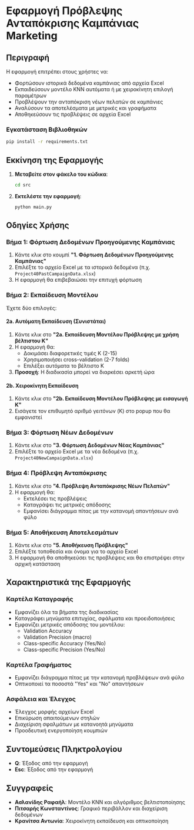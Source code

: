 # Εφαρμογή Πρόβλεψης Ανταπόκρισης Καμπάνιας Marketing

## Περιγραφή

Η εφαρμογή επιτρέπει στους χρήστες να:
- Φορτώσουν ιστορικά δεδομένα καμπάνιας από αρχεία Excel
- Εκπαιδεύσουν μοντέλο KNN αυτόματα ή με χειροκίνητη επιλογή παραμέτρων
- Προβλέψουν την ανταπόκριση νέων πελατών σε καμπάνιες
- Αναλύσουν τα αποτελέσματα με μετρικές και γραφήματα
- Αποθηκεύσουν τις προβλέψεις σε αρχεία Excel

### Εγκατάσταση Βιβλιοθηκών

```bash
pip install -r requirements.txt
```

## Εκκίνηση της Εφαρμογής

1. **Μεταβείτε στον φάκελο του κώδικα**:
   ```bash
   cd src
   ```

2. **Εκτελέστε την εφαρμογή**:
   ```bash
   python main.py
   ```

## Οδηγίες Χρήσης

### Βήμα 1: Φόρτωση Δεδομένων Προηγούμενης Καμπάνιας

1. Κάντε κλικ στο κουμπί **"1. Φόρτωση Δεδομένων Προηγούμενης Καμπάνιας"**
2. Επιλέξτε το αρχείο Excel με τα ιστορικά δεδομένα (π.χ. `Project40PastCampaignData.xlsx`)
3. Η εφαρμογή θα επιβεβαιώσει την επιτυχή φόρτωση

### Βήμα 2: Εκπαίδευση Μοντέλου

Έχετε δύο επιλογές:

#### 2a. Αυτόματη Εκπαίδευση (Συνιστάται)
1. Κάντε κλικ στο **"2a. Εκπαίδευση Μοντέλου Πρόβλεψης με χρήση βέλτιστου Κ"**
2. Η εφαρμογή θα:
   - Δοκιμάσει διαφορετικές τιμές K (2-15)
   - Χρησιμοποιήσει cross-validation (2-7 folds)
   - Επιλέξει αυτόματα το βέλτιστο K
3. **Προσοχή**: Η διαδικασία μπορεί να διαρκέσει αρκετή ώρα

#### 2b. Χειροκίνητη Εκπαίδευση
1. Κάντε κλικ στο **"2b. Εκπαίδευση Μοντέλου Πρόβλεψης με εισαγωγή K"**
2. Εισάγετε τον επιθυμητό αριθμό γειτόνων (K) στο popup που θα εμφανιστεί

### Βήμα 3: Φόρτωση Νέων Δεδομένων

1. Κάντε κλικ στο **"3. Φόρτωση Δεδομένων Νέας Καμπάνιας"**
2. Επιλέξτε το αρχείο Excel με τα νέα δεδομένα (π.χ. `Project40NewCampaignData.xlsx`)

### Βήμα 4: Πρόβλεψη Ανταπόκρισης

1. Κάντε κλικ στο **"4. Πρόβλεψη Ανταπόκρισης Νέων Πελατών"**
2. Η εφαρμογή θα:
   - Εκτελέσει τις προβλέψεις
   - Καταγράψει τις μετρικές απόδοσης
   - Εμφανίσει διάγραμμα πίτας με την κατανομή απαντήσεων ανά φύλο

### Βήμα 5: Αποθήκευση Αποτελεσμάτων

1. Κάντε κλικ στο **"5. Αποθήκευση Πρόβλεψης"**
2. Επιλέξτε τοποθεσία και όνομα για το αρχείο Excel
3. Η εφαρμογή θα αποθηκεύσει τις προβλέψεις και θα επιστρέψει στην αρχική κατάσταση

## Χαρακτηριστικά της Εφαρμογής

### Καρτέλα Καταγραφής
- Εμφανίζει όλα τα βήματα της διαδικασίας
- Καταγράφει μηνύματα επιτυχίας, σφάλματα και προειδοποιήσεις
- Εμφανίζει μετρικές απόδοσης του μοντέλου:
  - Validation Accuracy
  - Validation Precision (macro)
  - Class-specific Accuracy (Yes/No)
  - Class-specific Precision (Yes/No)

### Καρτέλα Γραφήματος
- Εμφανίζει διάγραμμα πίτας με την κατανομή προβλέψεων ανά φύλο
- Οπτικοποιεί τα ποσοστά "Yes" και "No" απαντήσεων

### Ασφάλεια και Έλεγχος
- Έλεγχος μορφής αρχείων Excel
- Επικύρωση απαιτούμενων στηλών
- Διαχείριση σφαλμάτων με κατανοητά μηνύματα
- Προοδευτική ενεργοποίηση κουμπιών

## Συντομεύσεις Πληκτρολογίου

- **Q**: Έξοδος από την εφαρμογή
- **Esc**: Έξοδος από την εφαρμογή

## Συγγραφείς

- **Ασλανίδης Ραφαήλ**: Μοντέλο KNN και αλγόριθμος βελτιστοποίησης
- **Πιτσαρής Κωνσταντίνος**: Γραφικό περιβάλλον και διαχείριση δεδομένων
- **Κρανίτσα Αντωνία**: Χειροκίνητη εκπαίδευση και οπτικοποίηση